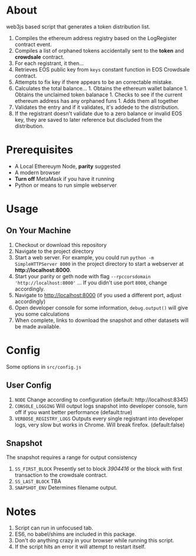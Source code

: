 # About
web3js based script that generates a token distribution list.

1. Compiles the ethereum address registry based on the LogRegister contract event.
1. Compiles a list of orphaned tokens accidentally sent to the **token** and **crowdsale** contract. 
1. For each registrant, it then...
  1. Retrieves EOS public key from `keys` constant function in EOS Crowdsale contract.
  1. Attempts to fix key if there appears to be an correctable mistake.
  1. Calculates the total balance...
    1. Obtains the ethereum wallet balance
    1. Obtains the unclaimed token balanace
    1. Checks to see if the current ethereum address has any orphaned funs
    1. Adds them all together
1. Validates the entry and if it validates, it's addede to the distribution.
1. If the registrant doesn't validate due to a zero balance or invalid EOS key, they are saved to later reference but discluded from the distribution. 

# Prerequisites
- A Local Ethereuym Node, **parity** suggested
- A modern browser
- **Turn off** MetaMask if you have it running
- Python or means to run simple webserver

# Usage

## On Your Machine
1. Checkout or download this repository
1. Navigate to the project directory
1. Start a web server. For example, you could run `python -m SimpleHTTPServer 8000` in the project directory to start a webserver at **http://localhost:8000**.
1. Start your parity or geth node with flag `--rpccorsdomain 'http://localhost:8000'` ... If you didn't use port `8000`, change accordingly. 
1. Navigate to [http://localhost:8000](http://localhost:8000) (if you used a different port, adjust accordingly)
1. Open developer console for some information, `debug.output()` will give you some calculations
1. When complete, links to download the snapshot and other datasets will be made available.

# Config

Some options in `src/config.js`

## User Config

1. `NODE` Change according to configuration (default: http://localhost:8345)
1. `CONSOLE_LOGGING` Will output logs snapshot into developer console, turn off if you want better performance (default:true)
2. `VERBOSE_REGISTRY_LOGS` Outputs every single registrant into developer logs, very slow but works in Chrome. Will break firefox. (default:false)

## Snapshot

The snapshot requires a range for output consistency

1. `SS_FIRST_BLOCK` Presently set to block *3904416* or the block with first transaction to the crowdsale contract. 
2. `SS_LAST_BLOCK` TBA
3. `SNAPSHOT_ENV` Determines filename output.



# Notes
1. Script can run in unfocused tab.
2. ES6, no babel/shims are included in this package. 
1. Don't do anything crazy in your browser while running this script.
1. If the script hits an error it will attempt to restart itself. 
